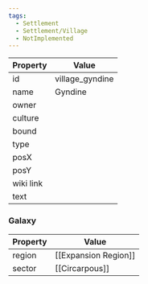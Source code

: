 ```yaml
---
tags:
  - Settlement
  - Settlement/Village
  - NotImplemented
---
```


| Property  | Value           |
| --------- | --------------- |
| id        | village_gyndine |
| name      | Gyndine         |
| owner     |                 |
| culture   |                 |
| bound     |                 |
| type      |                 |
| posX      |                 |
| posY      |                 |
| wiki link |                 |
| text      |                 |

### Galaxy
| Property | Value                |
| -------- | -------------------- |
| region   | [[Expansion Region]] |
| sector   | [[Circarpous]]       |
